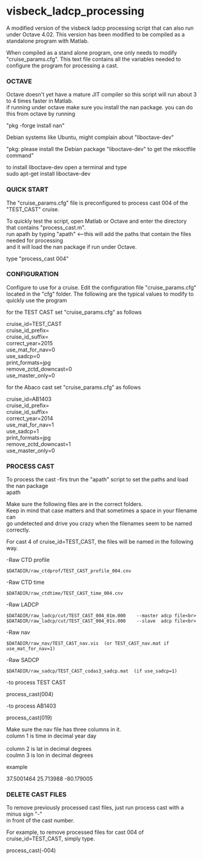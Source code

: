 # visbeck_ladcp_processing
A modified version of the visbeck ladcp processing script that can also run under Octave 4.02. 
This version has been modified to be compiled as a standalone program with Matlab.<br>

When compiled as a stand alone program, one only needs to modify "cruise_params.cfg".
This text file contains all the variables needed to configure the program for
processing a cast.<br>

<h3>OCTAVE</h3>


Octave doesn't yet have a mature JIT compiler so this script will run about 3 to 4
times faster in Matlab.<br>
if running under octave make sure you install the nan package.
you can do this from octave by running<br>

"pkg -forge install nan"<br>

Debian systems like Ubuntu, might complain about "liboctave-dev"<br>

"pkg: please install the Debian package "liboctave-dev" to get the mkoctfile command"<br>

to install liboctave-dev open a terminal and type<br>
sudo apt-get install liboctave-dev<br>


<h3>QUICK START</h3>


The "cruise_params.cfg" file is preconfigured to process cast 004 of the "TEST_CAST" cruise.<br>

To quickly test the script, open Matlab or Octave and enter the directory that contains "process_cast.m".<br>
run apath by typing "apath" <--this will add the paths that contain the files needed for processing<br>
and it will load the nan package if run under Octave.<br>


type "process_cast 004"


<h3>CONFIGURATION</h3>


Configure to use for a cruise.
Edit the configuration file "cruise_params.cfg" located in the "cfg" folder.
The following are the typical values to modify to quickly use the program

for the TEST CAST set "cruise_params.cfg" as follows

cruise_id=TEST_CAST<br>
cruise_id_prefix=<br>
cruise_id_suffix=<br>
correct_year=2015<br>
use_mat_for_nav=0<br>
use_sadcp=0<br>
print_formats=jpg<br>
remove_zctd_downcast=0<br>
use_master_only=0<br>

for the Abaco cast set "cruise_params.cfg" as follows

cruise_id=AB1403<br>
cruise_id_prefix=<br>
cruise_id_suffix=<br>
correct_year=2014<br>
use_mat_for_nav=1<br>
use_sadcp=1<br>
print_formats=jpg<br>
remove_zctd_downcast=1<br>
use_master_only=0<br>


<h3>PROCESS CAST</h3>


To process the cast
-firs trun the "apath" script to set the paths and load the nan package<br>
apath<br>

Make sure the following files are in the correct folders.<br>
Keep in mind that case matters and that sometimes a space in your filename can <br>
go undetected and drive you crazy when the filenames seem to be named correctly.<br>

For cast 4 of cruise_id=TEST_CAST, the files will be named in the following way.<br>


-Raw CTD profile

    $DATADIR/raw_ctdprof/TEST_CAST_profile_004.cnv

-Raw CTD time

    $DATADIR/raw_ctdtime/TEST_CAST_time_004.cnv


-Raw LADCP

    $DATADIR/raw_ladcp/cut/TEST_CAST_004_01m.000    --master adcp file<br>
    $DATADIR/raw_ladcp/cut/TEST_CAST_004_01s.000    --slave  adcp file<br>

-Raw nav

    $DATADIR/raw_nav/TEST_CAST_nav.vis  (or TEST_CAST_nav.mat if use_mat_for_nav=1)


-Raw SADCP

    $DATADIR/raw_sadcp/TEST_CAST_codas3_sadcp.mat  (if use_sadcp=1)



-to process  TEST CAST

process_cast(004)

-to process AB1403

process_cast(019)



Make sure the nav file has three columns in it.<br>
column 1 is time in decimal year day<br>   
column 2 is lat in decimal degrees<br>
coulmn 3 is lon in decimal degrees<br>

example

37.5001464   25.713988   -80.179005



<h3>DELETE CAST FILES</h3>


To remove previously processed cast files, just run process cast  with a minus sign "-"<br>
in front of the cast number.

For example, to remove processed files for cast 004 of cruise_id=TEST_CAST, simply type.<br>

process_cast(-004)




